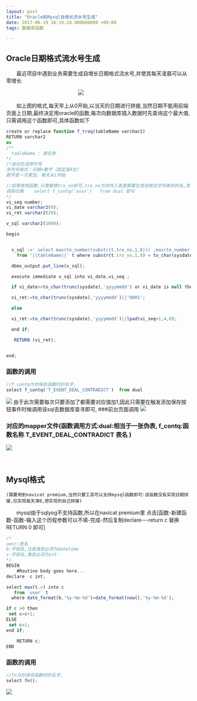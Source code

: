 ```yaml
---
layout: post
title: "Oracle和Mysql自增长流水号生成"
date: 2017-06-19 16:19:24.000000000 +09:00
tags: 数据库函数

---
```

## Oracle日期格式流水号生成
    
　　最近项目中遇到业务需要生成自增长日期格式流水号,并使其每天凌晨可以从零增长
	
　　　　　　　　　　　　　　![](http://i.imgur.com/T00Wd6B.png) 

　　如上图的格式,每天早上从0开始,以当天的日期进行拼接,当然日期不能用前端页面上日期,最终决定用oracle的函数,每次向数据库插入数据时先查询这个最大值,只需调用这个函数即可,具体函数如下
``` javascript
create or replace function f_troq(tableName varchar2)
RETURN varchar2
as
/**
  tableName : 表名称
*/
/*自动生成序列号
序列号格式：日期+数字（固定是4位）
数字是一次累加，每天从1开始

//如果使用函数,只需替换tro_no即可,tro_no为你传入表里需要生成该格式字符串的列名,其他或者改个函数名称即可
调用仅需 	select f_contq('xxxx')   from dual 即可
*/
vi_seq number;
vi_date varchar2(8);
vi_ret varchar2(20);

v_sql varchar2(1000);

begin


  v_sql :=' select max(to_number(substr(t.tro_no,1,8))) ,max(to_number(substr(t.tro_no,9,4)))
    from '||tableName||' t where substr(t.tro_no,1,8) = to_char(sysdate,''yyyymmdd'')';

  dbms_output.put_line(v_sql);

  execute immediate v_sql into vi_date,vi_seq ;

  if vi_date<>to_char(trunc(sysdate),'yyyymmdd') or vi_date is null then

  vi_ret:=to_char(trunc(sysdate),'yyyymmdd')||'0001';

  else

  vi_ret:=to_char(trunc(sysdate),'yyyymmdd')||lpad(vi_seq+1,4,0);

  end if;

   RETURN (vi_ret);


end;
```
### 函数的调用
``` javascript
//f_contq为你保存函数时的名字,
select f_contq('T_EVENT_DEAL_CONTRADICT')  from dual
```
![](http://i.imgur.com/H28ECHc.png)
由于此次需要每次只要添加了都需要对应值加1,因此只需要在触发添加保存按钮事件时候调用该sql去数据库查寻即可,
###前台页面调用
![](http://i.imgur.com/M95QtmL.png)
### 对应的mapper文件(函数调用方式:dual:相当于一张伪表, f_contq:函数名称 T_EVENT_DEAL_CONTRADICT 表名 )
![](http://i.imgur.com/EQGD9Uk.png)

　　	

## Mysql格式
	(需要用到navicat premium,当然只要工具可以支持mysql函数即可:该函数没有实现日期拼接,仅实现每天清0,想实现的自己拼接)
　　mysql由于sqlyog不支持函数,所以在navicat premium里 点击[函数-新建函数-函数-输入这个历程参数可以不填-完成-然后复制declare---return c 替换RETURN 0 即可]
``` javascript
/*
uesr:表名
b:字段名,注意类型必须为datetime
v:字段名,类型必须为int:
*/
BEGIN
	#Routine body goes here...
declare  c int;

select max(t.v) into c
   from `user` t
  where date_format(b,'%y-%m-%d')=date_format(now(),'%y-%m-%d');

if c >0 then 
 set c=c+1;
ELSE
 set c=1;
end if;

	RETURN c;
END

```
### 函数的调用
``` javascript
//fn为你保存函数时的名字,
select fn();
```
![](http://i.imgur.com/DElXmu6.png)
